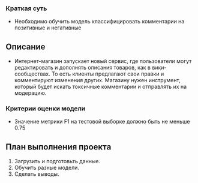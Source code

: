 ### Краткая суть 

* Необходимо обучить модель классифицировать комментарии на позитивные и негативные

## Описание 

* Интернет-магазин запускает новый сервис, где пользователи могут редактировать и дополнять описания товаров, как в вики-сообществах. То есть клиенты предлагают свои правки и комментируют изменения других. Магазину нужен инструмент, который будет искать токсичные комментарии и отправлять их на модерацию.

### Критерии оценки модели

* Значение метрики F1 на тестовой выборке должно быть не меньше 0.75

## План выполнения проекта 

1. Загрузить и подготовьть данные.
2. Обучить разные модели.
3. Сделать выводы.
